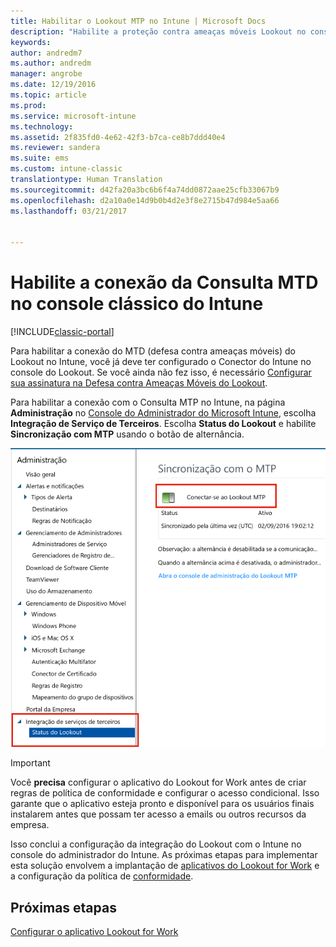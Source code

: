 ```yaml
---
title: Habilitar o Lookout MTP no Intune | Microsoft Docs
description: "Habilite a proteção contra ameaças móveis Lookout no console de administrador do Intune."
keywords: 
author: andredm7
ms.author: andredm
manager: angrobe
ms.date: 12/19/2016
ms.topic: article
ms.prod: 
ms.service: microsoft-intune
ms.technology: 
ms.assetid: 2f835fd0-4e62-42f3-b7ca-ce8b7ddd40e4
ms.reviewer: sandera
ms.suite: ems
ms.custom: intune-classic
translationtype: Human Translation
ms.sourcegitcommit: d42fa20a3bc6b6f4a74dd0872aae25cfb33067b9
ms.openlocfilehash: d2a10a0e14d9b0b4d2e3f8e2715b47d984e5aa66
ms.lasthandoff: 03/21/2017


---
```


# <a name="enable-lookout-mtd-connection-in-the-intune-classic-console"></a>Habilite a conexão da Consulta MTD no console clássico do Intune

[!INCLUDE[classic-portal](../includes/classic-portal.md)]

Para habilitar a conexão do MTD (defesa contra ameaças móveis) do Lookout no Intune, você já deve ter configurado o Conector do Intune no console do Lookout.  Se você ainda não fez isso, é necessário [Configurar sua assinatura na Defesa contra Ameaças Móveis do Lookout](set-up-your-subscription-with-lookout-mtp.md).

Para habilitar a conexão com o Consulta MTP no Intune, na página **Administração** no [Console do Administrador do Microsoft Intune](https://manage.microsoft.com), escolha **Integração de Serviço de Terceiros**. Escolha **Status do Lookout** e habilite **Sincronização com MTP** usando o botão de alternância.

![captura de tela da página de sincronização do Lookout com o botão de alternância habilitar realçado](../media/mtp/lookout-intune-synchronization.png)

>[!IMPORTANT]
> Você **precisa** configurar o aplicativo do Lookout for Work antes de criar regras de política de conformidade e configurar o acesso condicional. Isso garante que o aplicativo esteja pronto e disponível para os usuários finais instalarem antes que possam ter acesso a emails ou outros recursos da empresa.

Isso conclui a configuração da integração do Lookout com o Intune no console do administrador do Intune.  As próximas etapas para implementar esta solução envolvem a implantação de [aplicativos do Lookout for Work](https://docs.microsoft.com/intune/deploy-use/device-threat-protection-apps) e a configuração da política de [conformidade](https://docs.microsoft.com/intune/deploy-use/device-threat-protection-policy).


## <a name="next-steps"></a>Próximas etapas
[Configurar o aplicativo Lookout for Work ](https://docs.microsoft.com/intune/deploy-use/device-threat-protection-apps)

